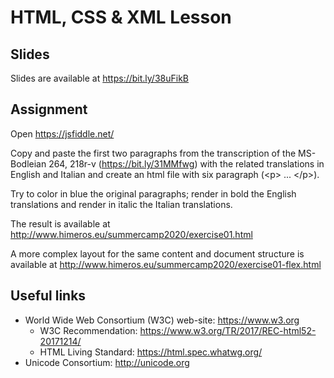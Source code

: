 # HTML, CSS & XML Lesson


## Slides
Slides are available at https://bit.ly/38uFikB

## Assignment
Open https://jsfiddle.net/

Copy and paste the first two paragraphs from the transcription of the MS-Bodleian 264, 218r-v (https://bit.ly/31MMfwg) with the related translations in English and Italian and create an html file with six paragraph (&lt;p&gt; ... &lt;/p&gt;).

Try to color in blue the original paragraphs; render in bold the English translations and render in italic the Italian translations.

The result is available at http://www.himeros.eu/summercamp2020/exercise01.html

A more complex layout for the same content and document structure is available at http://www.himeros.eu/summercamp2020/exercise01-flex.html

## Useful links
- World Wide Web Consortium (W3C) web-site: https://www.w3.org
  - W3C Recommendation: https://www.w3.org/TR/2017/REC-html52-20171214/
  - HTML Living Standard: https://html.spec.whatwg.org/
- Unicode Consortium: http://unicode.org



